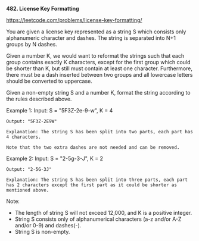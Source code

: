 **482. License Key Formatting**

https://leetcode.com/problems/license-key-formatting/

You are given a license key represented as a string S which consists only alphanumeric character and dashes. The string is separated into N+1 groups by N dashes.

Given a number K, we would want to reformat the strings such that each group contains exactly K characters, except for the first group which could be shorter than K, but still must contain at least one character. Furthermore, there must be a dash inserted between two groups and all lowercase letters should be converted to uppercase.

Given a non-empty string S and a number K, format the string according to the rules described above.

Example 1:
    Input: S = "5F3Z-2e-9-w", K = 4
    
    Output: "5F3Z-2E9W"

    Explanation: The string S has been split into two parts, each part has 4 characters.
    
    Note that the two extra dashes are not needed and can be removed.
Example 2:
    Input: S = "2-5g-3-J", K = 2
    
    Output: "2-5G-3J"
    
    Explanation: The string S has been split into three parts, each part has 2 characters except the first part as it could be shorter as mentioned above.
Note:
- The length of string S will not exceed 12,000, and K is a positive integer.
- String S consists only of alphanumerical characters (a-z and/or A-Z and/or 0-9) and dashes(-).
- String S is non-empty.